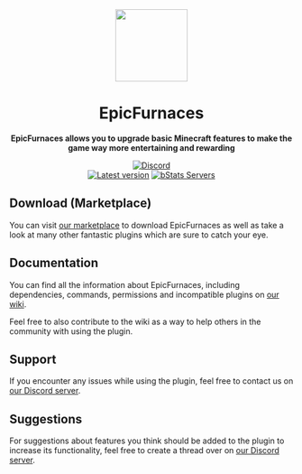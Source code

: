 <!--suppress HtmlDeprecatedAttribute -->
<div align="center">
<img src="docs/Logo.png" width="128px">

# EpicFurnaces
**EpicFurnaces allows you to upgrade basic Minecraft features to make the game way more entertaining and rewarding**


[![Discord][Discord shield]][Discord invite]
<br>
[![Latest version][Latest version shield]][Plugin page]
[![bStats Servers][bStats shield]][bStats page]
</div>


## Download (Marketplace)
You can visit [our marketplace][Plugin page] to download EpicFurnaces as well as take a
look at many other fantastic plugins which are sure to catch your eye.

## Documentation
You can find all the information about EpicFurnaces, including dependencies, commands, permissions and incompatible
plugins on [our wiki][Plugin wiki].

Feel free to also contribute to the wiki as a way to help others in the community with using the plugin.

## Support
If you encounter any issues while using the plugin, feel free to contact us on
[our Discord server][Discord invite].

## Suggestions
For suggestions about features you think should be added to the plugin to increase its functionality, feel free to
create a thread over on [our Discord server][Discord invite].


[Plugin page]: https://songoda.com/product/6
[Plugin wiki]: https://songoda.notion.site/EpicFurnaces-d128def0d1b14d6dbd15f16fc9216426
[Discord invite]: https://discord.gg/7TXM8xr2Ng

[Discord shield]: https://img.shields.io/discord/1214289374506917889?color=5865F2&label=Discord&logo=discord&logoColor=5865F2
[Latest version shield]: https://img.shields.io/badge/dynamic/xml?style=flat&color=blue&logo=github&logoColor=white&label=Latest&url=https%3A%2F%2Fraw.githubusercontent.com%2FSongoda-Plugins%2FEpicFurnaces%2Fmaster%2Fpom.xml&query=%2F*%5Blocal-name()%3D'project'%5D%2F*%5Blocal-name()%3D'version'%5D

[bStats page]: https://bstats.org/plugin/bukkit/EpicFurnaces/4186
[bStats shield]: https://img.shields.io/bstats/servers/4186?label=Servers
